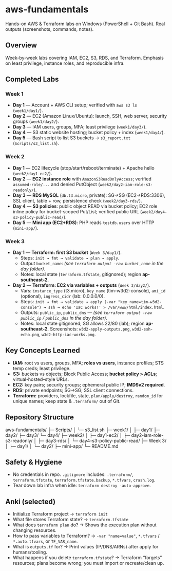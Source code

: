 # aws-fundamentals
Hands-on AWS & Terraform labs on Windows (PowerShell + Git Bash). Real outputs (screenshots, commands, notes).

## Overview
Week-by-week labs covering IAM, EC2, S3, RDS, and Terraform. Emphasis on least privilege, instance roles, and reproducible infra.

## Completed Labs
### Week 1
- **Day 1** — Account + AWS CLI setup; verified with `aws s3 ls` (`week1/day1/`).
- **Day 2** — EC2 (Amazon Linux/Ubuntu): launch, SSH, web server, security groups (`week1/day2/`).
- **Day 3** — IAM users, groups, MFA; least privilege (`week1/day3/`).
- **Day 4** — S3 static website hosting; bucket policy + index (`week1/day4/`).
- **Day 5** — Bash script to list S3 buckets → `s3_report.txt` (`Scripts/s3_list.sh`).

### Week 2
- **Day 1** — EC2 lifecycle (stop/start/reboot/terminate) + Apache hello (`week2/day1-ec2/`).
- **Day 2** — **EC2 instance role** with `AmazonS3ReadOnlyAccess`; verified `assumed-role/...` and denied PutObject (`week2/day2-iam-role-s3-readonly/`).
- **Day 3** — **RDS MySQL** (`db.t3.micro`, private): SG→SG (EC2→RDS:3306), SSL client, table + row, persistence check (`week2/day3-rds/`).
- **Day 4** — **S3 policies**: public object READ via bucket policy; EC2 role inline policy for bucket-scoped Put/List; verified public URL (`week2/day4-s3-policy-public-read/`).
- **Day 5** — **Mini app (EC2+RDS)**: PHP reads `testdb.users` over HTTP (`mini-app/`).

### Week 3
- **Day 1** — **Terraform: first S3 bucket** (`Week 3/day1/`).
  - Steps: `init → fmt → validate → plan → apply`.
  - Output `bucket_name`: *(see `terraform output -raw bucket_name` in the day folder)*.
  - Notes: local state (`terraform.tfstate`, gitignored); region **ap-southeast-2**.
- **Day 2** — **Terraform: EC2 via variables + outputs** (`Week 3/day2/`).
  - Vars: `instance_type` (t3.micro), `key_name` (tim-w3d2-console), `ami_id` (optional), `ingress_cidr` (lab: 0.0.0.0/0).
  - Steps: `init → fmt → validate → apply (-var "key_name=tim-w3d2-console") → ssh → echo 'IaC works!' > /var/www/html/index.html`.
  - Outputs: `public_ip`, `public_dns` — *(see `terraform output -raw public_ip` / `public_dns` in the day folder)*.
  - Notes: local state gitignored; SG allows 22/80 (lab); region **ap-southeast-2**. Screenshots: `w3d2-apply-outputs.png`, `w3d2-ssh-echo.png`, `w3d2-http-iac-works.png`.

## Key Concepts Learned
- **IAM:** root vs users, groups, MFA; **roles vs users**, instance profiles; STS temp creds; least privilege.
- **S3:** buckets vs objects; Block Public Access; **bucket policy > ACLs**; virtual-hosted–style URLs.
- **EC2:** key pairs; security groups; ephemeral public IP; **IMDSv2 required**.
- **RDS:** private endpoints; SG→SG; SSL client connections.
- **Terraform:** providers, lockfile, state, `plan/apply/destroy`, `random_id` for unique names; keep state & `.terraform/` out of Git.

## Repository Structure
aws-fundamentals/
├─ Scripts/
│ └─ s3_list.sh
├─ week1/
│ ├─ day1/ ├─ day2/ ├─ day3/ └─ day4/
├─ week2/
│ ├─ day1-ec2/
│ ├─ day2-iam-role-s3-readonly/
│ ├─ day3-rds/
│ └─ day4-s3-policy-public-read/
├─ Week 3/
│ ├─ day1/
│ └─ day2/
├─ mini-app/
└─ README.md

## Safety & Hygiene
- No credentials in repo. `.gitignore` includes: `.terraform/`, `terraform.tfstate`, `terraform.tfstate.backup`, `*.tfvars`, `crash.log`.
- Tear down lab infra when idle: `terraform destroy -auto-approve`.

## Anki (selected)
- Initialize Terraform project → `terraform init`
- What file stores Terraform state? → `terraform.tfstate`
- What does `terraform plan` do? → Shows the execution plan without changing resources.
- How to pass variables to Terraform? → `-var "name=value"`, `*.tfvars` / `*.auto.tfvars`, or `TF_VAR_name`.
- What is `outputs.tf` for? → Print values (IP/DNS/ARNs) after apply for humans/tooling.
- What happens if you delete `terraform.tfstate`? → Terraform “forgets” resources; plans become wrong; you must import or recreate/clean up.

